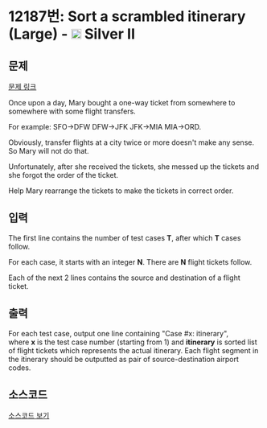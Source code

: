 # 12187번: Sort a scrambled itinerary (Large) - <img src="https://static.solved.ac/tier_small/9.svg" style="height:20px" /> Silver II

<!-- performance -->

<!-- 문제 제출 후 깃허브에 푸시를 했을 때 제출한 코드의 성능이 입력될 공간입니다.-->

<!-- end -->

## 문제

[문제 링크](https://boj.kr/12187)


<p>Once upon a day, Mary bought a one-way ticket from somewhere to somewhere with some flight transfers.</p>

<p>For example: SFO-&gt;DFW DFW-&gt;JFK JFK-&gt;MIA MIA-&gt;ORD.</p>

<p>Obviously, transfer flights at a city twice or more doesn't make any sense. So Mary will not do that.</p>

<p>Unfortunately, after she received the tickets, she messed up the tickets and she forgot the order of the ticket.</p>

<p>Help Mary rearrange the tickets to make the tickets in correct order.</p>



## 입력


<p>The first line contains the number of test cases&nbsp;<b>T</b>, after which&nbsp;<b>T</b>&nbsp;cases follow.</p>

<p>For each case, it starts with an integer&nbsp;<b>N</b>. There are&nbsp;<b>N</b>&nbsp;flight tickets follow.</p>

<p>Each of the next 2 lines contains the source and destination of a flight ticket.</p>



## 출력


<p>For each test case, output one line containing "Case #x: itinerary", where&nbsp;<b>x</b>&nbsp;is the test case number (starting from 1) and&nbsp;<b>itinerary</b>&nbsp;is sorted list of flight tickets which represents the actual itinerary. Each flight segment in the itinerary should be outputted as pair of source-destination airport codes.</p>



## 소스코드

[소스코드 보기](Sort%20a%20scrambled%20itinerary%20(Large).cpp)